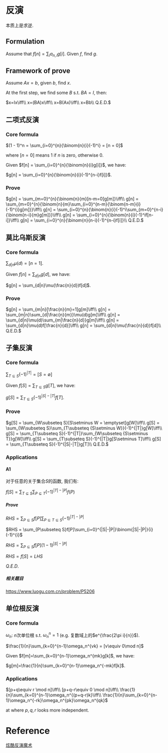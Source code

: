 # 反演

本质上是求逆.

## Formulation

Assume that $f[n] = \sum_{i}{a_{n,i}g[i]}$. Given $f$, find $g$.

## Framework of prove

Assume $Ax=b$, given $b$, find $x$.

At the first step, we find some $B$ s.t. $BA=I$, then:

$x=Ix\iff\\
x=(BA)x\iff\\
x=B(Ax)\iff\\
x=Bb\\
Q.E.D.$

## 二项式反演

### Core formula

$(1 - 1)^n = \sum_{i=0}^{n}{\binom{n}{i}(-1)^i} = [n = 0]$

where $[n = 0]$ means $1$ if $n$ is zero, otherwise $0$.

Given $f[n] = \sum_{i=0}^{n}{\binom{n}{i}g[i]}$, we have:

$g[n] = \sum_{i=0}^{n}{\binom{n}{i}(-1)^{n-i}f[i]}$.

### Prove

$g[n] = \sum_{m=0}^{n}{\binom{n}{m}[n-m=0]g[m]}\iff\\
g[n] = \sum_{m=0}^{n}{\binom{n}{m}\sum_{i=0}^{n-m}{\binom{n-m}{i}(-1)^{i}g[m]}}\iff\\
g[n] = \sum_{i=0}^{n}{\binom{n}{i}(-1)^i\sum_{m=0}^{n-i}{\binom{n-i}{m}g[m]}}\iff\\
g[n] = \sum_{i=0}^{n}{\binom{n}{i}(-1)^if[n-i]}\iff\\
g[n] = \sum_{i=0}^{n}{\binom{n}{n-i}(-1)^{n-i}f[i]}\\
Q.E.D.$

## 莫比乌斯反演

### Core formula

$\sum_{d|n}\mu(d)=[n=1]$.

Given $f[n] = \sum_{d|n}g[d]$, we have:

$g[n] = \sum_{d|n}\mu(\frac{n}{d})f[d]$.

### Prove

$g[n] = \sum_{m|n}[\frac{n}{m}=1]g[m]\iff\\
g[n] = \sum_{m|n}\sum_{d|\frac{n}{m}}\mu(d)g[m]\iff\\
g[n] = \sum_{d|n}\mu(d)\sum_{m|\frac{n}{d}}g[m]\iff\\
g[n] = \sum_{d|n}\mu(d)f[\frac{n}{d}]\iff\\
g[n] = \sum_{d|n}\mu(\frac{n}{d})f[d]\\
Q.E.D.$

## 子集反演 

### Core formula

$\sum_{T\subseteq S}(-1)^{|T|}=[S = \emptyset]$

Given $f[S] = \sum_{T\subseteq S}g[T]$, we have:

$g[S] = \sum_{T\subseteq S}(-1)^{|S|-|T|}f[T]$.

### Prove

$g[S] = \sum_{W\subseteq S}[S\setminus W = \emptyset]g[W]\iff\\
g[S] = \sum_{W\subseteq S}\sum_{T\subseteq {S\setminus W}}(-1)^{|T|}g[W]\iff\\
g[S] = \sum_{T\subseteq S}(-1)^{|T|}\sum_{W\subseteq {S\setminus T}}g[W]\iff\\
g[S] = \sum_{T\subseteq S}(-1)^{|T|}g[S\setminus T]\iff\\
g[S] = \sum_{T\subseteq S}(-1)^{|S|-|T|}g[T]\\
Q.E.D.$

### Applications

#### A1

对于任意的关于集合$S$的函数, 我们有:

$f[S] = \sum_{T\subseteq S}\sum_{P\subseteq T}(-1)^{|T|-|P|}f(P)$

##### Prove

$RHS = \sum_{P\subseteq S}f[P]\sum_{P\subseteq T \subseteq S}(-1)^{|T|-|P|}$

$RHS = \sum_{P\subseteq S}f[P]\sum_{i=0}^{|S|-|P|}\binom{|S|-|P|}{i}(-1)^{i}$

$RHS = \sum_{P\subseteq S}f[P](1 - 1)^{|S|-|P|}$

$RHS = f[S] = LHS$

$Q.E.D.$

##### 相关题目

https://www.luogu.com.cn/problem/P5206

## 单位根反演

### Core formula

$\omega_n$: $n$次单位根 s.t. $\omega_n^n=1$ (e.g. 复数域上的$e^{\frac{2\pi i}{n}}$).

$\frac{1}{n}\sum_{k=0}^{n-1}\omega_n^{vk} = [v\equiv 0\mod n]$

Given $f[m]=\sum_{k=0}^{n-1}\omega_n^{mk}g[k]$, we have:

$g[m]=\frac{1}{n}\sum_{k=0}^{n-1}\omega_n^{-mk}f[k]$.

### Applications

$[p+q\equiv r \mod n]\iff\\
[p+q-r\equiv 0 \mod n]\iff\\
\frac{1}{n}\sum_{k=0}^{n-1}\omega_n^{(p+q-r)k}\iff\\
\frac{1}{n}\sum_{k=0}^{n-1}\omega_n^{-rk}\omega_n^{pk}\omega_n^{qk}$

at where $p,q,r$ looks more independent.

# Reference
[炫酷反演魔术](https://vfleaking.blog.uoj.ac/blog/87)
